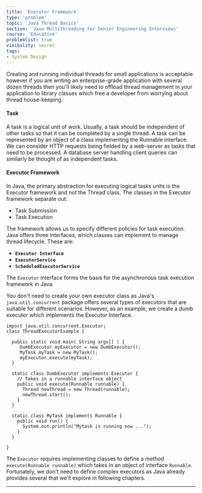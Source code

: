 ```yaml
---
title: 'Executor Framework'
type: 'problem'
topic: 'Java Thread Basics'
section: 'Java Multithreading for Senior Engineering Interviews'
course: 'Educative'
problemlist: true
visibility: secret
tags:
- System Design
---
```

Creating and running individual threads for small applications is acceptable however if you are writing an enterprise-grade application with several dozen threads then you'll likely need to offload thread management in your application to library classes which free a developer from worrying about thread house-keeping.

#### Task
A task is a logical unit of work. Usually, a task should be independent of other tasks so that it can be completed by a single thread. A task can be represented by an object of a class implementing the Runnable interface. We can consider HTTP requests being fielded by a web-server as tasks that need to be processed. A database server handling client queries can similarly be thought of as independent tasks.

#### Executor Framework
In Java, the primary abstraction for executing logical tasks units is the Executor framework and not the Thread class. The classes in the Executor framework separate out:
- Task Submission
- Task Execution

The framework allows us to specify different policies for task execution. Java offers three interfaces, which classes can implement to manage thread lifecycle. These are:
- **`Executor Interface`**
- **`ExecutorService`**
- **`ScheduledExecutorService`**

The `Executor` interface forms the basis for the asynchronous task execution framework in Java.

You don't need to create your own executor class as Java's `java.util.concurrent` package offers several types of executors that are suitable for different scenarios. However, as an example, we create a dumb executor which implements the Executor Interface.
```
import java.util.concurrent.Executor;
class ThreadExecutorExample {
    
  public static void main( String args[] ) {
     DumbExecutor myExecutor = new DumbExecutor();
     MyTask myTask = new MyTask();
     myExecutor.execute(myTask);        
  }
   
  static class DumbExecutor implements Executor {
    // Takes in a runnable interface object
    public void execute(Runnable runnable) {
      Thread newThread = new Thread(runnable);
      newThread.start();
    }
  }
  
  static class MyTask implements Runnable {
    public void run() {      
      System.out.println("Mytask is running now ...");
    } 
  }
  
}
```

The `Executor` requires implementing classes to define a method `execute(Runnable runnable)` which takes in an object of interface `Runnable`. Fortunately, we don't need to define complex executors as Java already provides several that we'll explore in following chapters.


---